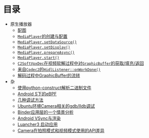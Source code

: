 # 目录

* 原生播放器
  * [配图](out/MediaCodec/MediaCodec.png) 
  * [`MediaPlayer`的创建与配置](play/mediaplayer.md)  
  * [`MediaPlayer.setDataSource()`](play/mediaplayersetdatasource.md)  
  * [`MediaPlayer.setDisplay()`](play/mediaplayersetdisplay.md)  
  * [`MediaPlayer.prepareAsync()`](play/mediaplayerprepareasync.md)  
  * [`MediaPlayer.start()`](play/mediaplayerstart.md)  
  * [`C2SoftVpxDec`在视频软解过程中对`GraphicBuffer`的获取/填充/返回](play/vpx_dec.md)
  * [来自`Codec2`的`HidlListener::onWorkDone()`](play/hidllisteneronworkdone.md)
  * [解码过程中GraphicBuffer的流转](GraphicBuffer.md)  
* 杂  
  * [使用python-construct解析二进制文件](python-construct.md)
  * [Android S下的eBPF](BPF.md)
  * [几种调试方法](debugs.md)
  * [Ubuntu环境Camera相关的gdb/lldb调试](gdbclient.md)
  * [Binder应用层的一个情景分析](binder.md)
  * [Android VSync与渲染](VSync.md)
  * [Luancher3 启动应用](AppStart.md)
  * [Camera在拍照模式和视频模式使用的API差异](CameraPreview.md)